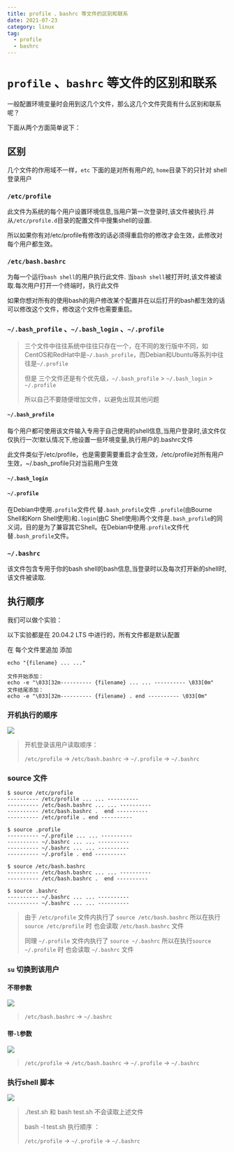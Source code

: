 ```yaml
---
title: profile 、bashrc 等文件的区别和联系
date: 2021-07-23
category: linux
tag: 
  - profile
  - bashrc
---
```


# `profile` 、`bashrc` 等文件的区别和联系

一般配置环境变量时会用到这几个文件，那么这几个文件究竟有什么区别和联系呢？

下面从两个方面简单说下：

## 区别



几个文件的作用域不一样，`etc` 下面的是对所有用户的, `home`目录下的只针对 shell 登录用户



### `/etc/profile`

此文件为系统的每个用户设置环境信息,当用户第一次登录时,该文件被执行.并从`/etc/profile.d`目录的配置文件中搜集shell的设置.

所以如果你有对/etc/profile有修改的话必须得重启你的修改才会生效，此修改对每个用户都生效。



### `/etc/bash.bashrc`

为每一个运行`bash shell`的用户执行此文件. 当`bash shell`被打开时,该文件被读取.每次用户打开一个终端时，执行此文件

如果你想对所有的使用bash的用户修改某个配置并在以后打开的bash都生效的话可以修改这个文件，修改这个文件也需要重启。



### `~/.bash_profile` 、`~/.bash_login` 、`~/.profile`

> 三个文件中往往系统中往往只存在一个，在不同的发行版中不同，如CentOS和RedHat中是`~/.bash_profile`，而Debian和Ubuntu等系列中往往是`~/.profile`
>
> 但是 三个文件还是有个优先级，`~/.bash_profile` > `~/.bash_login` > `~/.profile`
>
> 所以自己不要随便增加文件，以避免出现其他问题



#### `~/.bash_profile`

每个用户都可使用该文件输入专用于自己使用的shell信息,当用户登录时,该文件仅仅执行一次!默认情况下,他设置一些环境变量,执行用户的.bashrc文件

此文件类似于/etc/profile，也是需要需要重启才会生效，/etc/profile对所有用户生效，~/.bash_profile只对当前用户生效

#### `~/.bash_login`



#### `~/.profile`

在Debian中使用`.profile`文件代 替`.bash_profile`文件
`.profile`(由Bourne Shell和Korn Shell使用)和`.login`(由C Shell使用)两个文件是`.bash_profile`的同义词，目的是为了兼容其它Shell。在Debian中使用`.profile`文件代 替`.bash_profile`文件。



### `~/.bashrc`


该文件包含专用于你的bash shell的bash信息,当登录时以及每次打开新的shell时,该文件被读取.



## 执行顺序

我们可以做个实验：

以下实验都是在 20.04.2 LTS 中进行的，所有文件都是默认配置

在 每个文件里追加 添加 

```shell
echo "{filename} ... ..."

文件开始添加：
echo -e "\033[32m---------- {filename} ... ... ---------- \033[0m"
文件结尾添加：
echo -e "\033[32m---------- {filename} . end ---------- \033[0m"
```



### 开机执行的顺序

 ![](https://cdn.jsdelivr.net/gh/vinloong/imgchr@latest/notes/img/202201191054874.png)


> 开机登录该用户读取顺序：
>
> `/etc/profile` -> `/etc/bash.bashrc` -> `~/.profile` -> `~/.bashrc` 

### source 文件

```shell
$ source /etc/profile
---------- /etc/profile ... ... ----------
---------- /etc/bash.bashrc ... ... ----------
---------- /etc/bash.bashrc .  end ----------
---------- /etc/profile . end ----------

$ source .profile
---------- ~/.profile ... ... ----------
---------- ~/.bashrc ... ... ----------
---------- ~/.bashrc ... ... ----------
---------- ~/.profile . end ----------

$ source /etc/bash.bashrc
---------- /etc/bash.bashrc ... ... ----------
---------- /etc/bash.bashrc .  end ----------

$ source .bashrc
---------- ~/.bashrc ... ... ----------
---------- ~/.bashrc ... ... ----------
```

> 由于 `/etc/profile` 文件内执行了 `source /etc/bash.bashrc` 所以在执行`source /etc/profile` 时 也会读取 `/etc/bash.bashrc` 文件
>
> 同理  `~/.profile` 文件内执行了 `source ~/.bashrc` 所以在执行`source ~/.profile` 时 也会读取 `~/.bashrc` 文件


### `su` 切换到该用户

#### 不带参数

 ![](https://cdn.jsdelivr.net/gh/vinloong/imgchr@latest/notes/img/202201191055125.png)


> `/etc/bash.bashrc` -> `~/.bashrc` 

#### 带`-l`参数 

 ![](https://cdn.jsdelivr.net/gh/vinloong/imgchr@latest/notes/img/202201191055332.png)

> `/etc/profile` -> `/etc/bash.bashrc` -> `~/.profile` -> `~/.bashrc` 

### 执行shell 脚本

  ![](https://cdn.jsdelivr.net/gh/vinloong/imgchr@latest/notes/img/202201191055524.png)

> ./test.sh 和 bash test.sh 不会读取上述文件
>
> bash -l test.sh 执行顺序 ：
>
> `/etc/profile` -> `~/.profile` -> `~/.bashrc` 